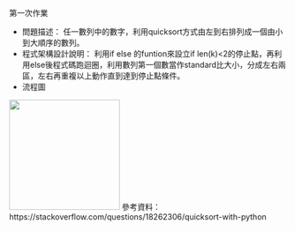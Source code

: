 第一次作業
* 問題描述：
任一數列中的數字，利用quicksort方式由左到右排列成一個由小到大順序的數列。
* 程式架構設計說明：
利用if else 的funtion來設立if len(k)<2的停止點，再利用else後程式碼跑迴圈，利用數列第一個數當作standard比大小，分成左右兩區，左右再重複以上動作直到達到停止點條件。
* 流程圖
<img src='https://github.com/yen880405/yenlin/blob/master/image/quick%20(1).jpg' height=200 weight =200>
參考資料：https://stackoverflow.com/questions/18262306/quicksort-with-python
